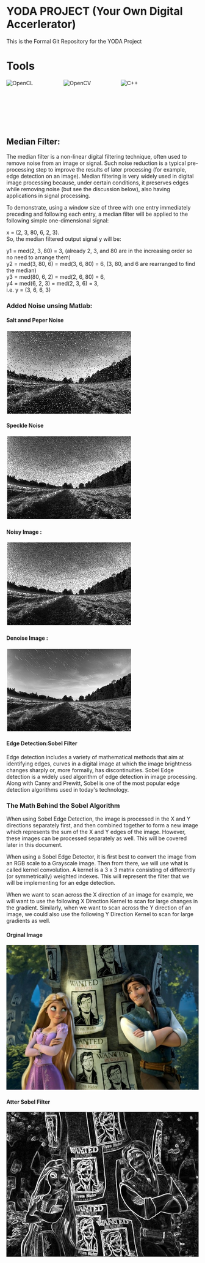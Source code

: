 # YODA PROJECT (Your Own Digital Accerlerator)

 This is the Formal Git Repository for the YODA Project

 # Tools

 <p style="display: flex; gap: 50px;">
  <img src="https://www.svgrepo.com/show/373947/opencl.svg" alt="OpenCL" width="100" height="120"/>
  <img src="https://www.svgrepo.com/show/354139/opencv.svg" alt="OpenCV" width="100" height="120"/>
  <img src="https://www.svgrepo.com/show/333518/c-plus-plus.svg" alt="C++" width="100" height="120"/>
</p>


## Median Filter:


The median filter is a non-linear digital filtering technique, often used to remove noise from an image or signal. Such noise reduction is a typical pre-processing step to improve the results of later processing (for example, edge detection on an image). Median filtering is very widely used in digital image processing because, under certain conditions, it preserves edges while removing noise (but see the discussion below), also having applications in signal processing.

To demonstrate, using a window size of three with one entry immediately preceding and following each entry, a median filter will be applied to the following simple one-dimensional signal:

x = (2, 3, 80, 6, 2, 3). <br />
So, the median filtered output signal y will be: <br />

y1 = med(2, 3, 80) = 3, (already 2, 3, and 80 are in the increasing order so no need to arrange them) <br />
y2 = med(3, 80, 6) = med(3, 6, 80) = 6, (3, 80, and 6 are rearranged to find the median) <br />
y3 = med(80, 6, 2) = med(2, 6, 80) = 6, <br />
y4 = med(6, 2, 3) = med(2, 3, 6) = 3, <br />
i.e. y = (3, 6, 6, 3) <br />

### Added Noise unsing Matlab:

#### Salt annd Peper Noise 

![Screenshot](saltpepper.PNG)

#### Speckle Noise

![Screenshot](speckle.PNG)

#### Noisy Image :

![Screenshot](speckle.PNG)

#### Denoise Image :

![Screenshot](original_image.PNG)

#### Edge Detection:Sobel Filter

Edge detection includes a variety of mathematical methods that aim at identifying edges, curves in a digital image at which the image brightness changes sharply or, more formally, has discontinuities.
Sobel Edge detection is a widely used algorithm of edge detection in image processing. Along with Canny and Prewitt, Sobel is one of the most popular edge detection algorithms used in today's technology.


### The Math Behind the Sobel Algorithm
When using Sobel Edge Detection, the image is processed in the X and Y directions separately first, and then combined together to form a new image which represents the sum of the X and Y edges of the image. However, these images can be processed separately as well. This will be covered later in this document.

When using a Sobel Edge Detector, it is first best to convert the image from an RGB scale to a Grayscale image. Then from there, we will use what is called kernel convolution. A kernel is a 3 x 3 matrix consisting of differently (or symmetrically) weighted indexes. This will represent the filter that we will be implementing for an edge detection.

When we want to scan across the X direction of an image for example, we will want to use the following X Direction Kernel to scan for large changes in the gradient. Similarly, when we want to scan across the Y direction of an image, we could also use the following Y Direction Kernel to scan for large gradients as well.

#### Orginal Image

![Screenshot](VGA1.png)

#### Atter Sobel Filter

![Screenshot](VGA.png)


